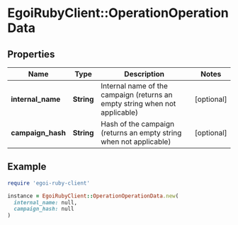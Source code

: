 # EgoiRubyClient::OperationOperationData

## Properties

| Name | Type | Description | Notes |
| ---- | ---- | ----------- | ----- |
| **internal_name** | **String** | Internal name of the campaign (returns an empty string when not applicable) | [optional] |
| **campaign_hash** | **String** | Hash of the campaign (returns an empty string when not applicable) | [optional] |

## Example

```ruby
require 'egoi-ruby-client'

instance = EgoiRubyClient::OperationOperationData.new(
  internal_name: null,
  campaign_hash: null
)
```

